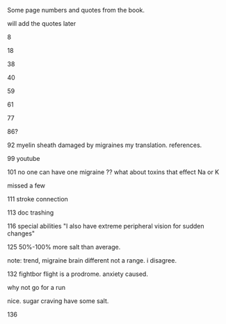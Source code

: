 
Some page numbers and quotes from the book.

will add the quotes later

8


18


38

40




59



61



77



86?

92 myelin sheath damaged by migraines my translation. references.


99 youtube



101 no one can have one migraine ?? what about toxins that effect Na or K




missed a few


111 stroke connection

113 doc trashing


116 special abilities   "I also have extreme peripheral vision for sudden changes"


125 50%-100% more salt than average.


note: trend, migraine brain different not a range. i disagree.



132  fightbor flight is a prodrome. anxiety caused.

why not go for a run


nice. sugar craving have some salt.



136





